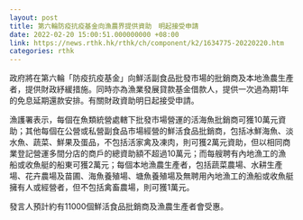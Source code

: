 ```yaml
---
layout: post
title: 第六輪防疫抗疫基金向漁農界提供資助　明起接受申請
date: 2022-02-20 15:00:51.000000000 +08:00
link: https://news.rthk.hk/rthk/ch/component/k2/1634775-20220220.htm
categories: rthk
---
```


政府將在第六輪「防疫抗疫基金」向鮮活副食品批發市場的批銷商及本地漁農生產者，提供財政紓緩措施。同時亦為漁業發展貸款基金借款人，提供一次過為期1年的免息延期還款安排。有關財政資助明日起接受申請。

漁護署表示，每個在魚類統營處轄下批發市場營運的活海魚批銷商可獲10萬元資助；其他每個在公營或私營副食品市場經營的鮮活食品批銷商，包括冰鮮海魚、淡水魚、蔬菜、鮮果及蛋品，不包括活家禽及凍肉，則可獲2萬元資助，但以相同商業登記營運多間分店的商戶的總資助額不超過10萬元；而每艘聘有內地漁工的漁船或收魚艇的船東可獲2萬元；每個本地漁農生產者，包括蔬菜農場、水耕生產場、花卉農場及苗圃、海魚養殖場、塘魚養殖場及無聘用內地漁工的漁船或收魚艇擁有人或經營者，但不包括禽畜農場，則可獲1萬元。

發言人預計約有11000個鮮活食品批銷商及漁農生產者會受惠。
